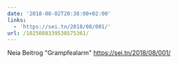 ```yaml
---
date: '2018-08-02T20:38:00+02:00'
links:
  - 'https://sei.tn/2018/08/001/'
url: /1025088339538575361/
---
```

Neia Beitrog "Grampfealarm" https://sei.tn/2018/08/001/
